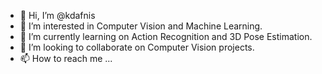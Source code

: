 - 👋 Hi, I’m @kdafnis
- 👀 I’m interested in Computer Vision and Machine Learning.
- 🌱 I’m currently learning on Action Recognition and 3D Pose Estimation.
- 💞️ I’m looking to collaborate on Computer Vision projects.
- 📫 How to reach me ...

<!---
kdafnis/kdafnis is a ✨ special ✨ repository because its `README.md` (this file) appears on your GitHub profile.
You can click the Preview link to take a look at your changes.
--->
